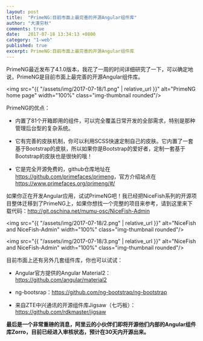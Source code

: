 ```yaml
---
layout: post
title:  "PrimeNG:目前市面上最完善的开源Angular组件库"
author: "大漠穷秋"
comments: true
date:   2017-07-18 13:34:13 +0800
category: "1-web"
published: true
excerpt: PrimeNG:目前市面上最完善的开源Angular组件库
---
```

PrimeNG最近发布了4.1.0版本，我花了一周的时间详细研究了一下，可以确定地说，PrimeNG是目前市面上最完善的开源Angular组件库。

<img src="{{ "/assets/img/2017-07-18/1.png" | relative_url }}" alt="PrimeNG home page" width="100%" class="img-thumbnail rounded"/>

PrimeNG的优点：

- 内置了81个开箱即用的组件，可以完全覆盖日常开发的全部需求，特别是那种管理后台型的复杂系统。

- 它有完善的皮肤机制，你可以利用SCSS快速定制自己的皮肤。它内置了一套基于Bootstrap的皮肤，所以如果你是Bootstrap的爱好者，定制一套基于Bootstrap的皮肤也是很快的哦！

- 它是完全开源免费的，github仓库地址在<a href="https://github.com/primefaces/primeng" target="_blank">https://github.com/primefaces/primeng</a>，官方介绍站点在<a href="https://www.primefaces.org/primeng/#/" target="_blank">https://www.primefaces.org/primeng/#/</a>

如果你正在开发Angular应用，试试PrimeNG吧！我已经把NiceFish系列的开源项目整体迁移到了PrimeNG上，如果你想找一个完整的项目来参考，请到这里来下载代码：<a href="http://git.oschina.net/mumu-osc/NiceFish-Admin" target="_blank">http://git.oschina.net/mumu-osc/NiceFish-Admin</a>

<img src="{{ "/assets/img/2017-07-18/2.png" | relative_url }}" alt="NiceFish and NiceFish-Admin" width="100%" class="img-thumbnail rounded"/>

<img src="{{ "/assets/img/2017-07-18/3.png" | relative_url }}" alt="NiceFish and NiceFish-Admin" width="100%" class="img-thumbnail rounded"/>

目前市面上还有另外几套组件库，你也可以试试：

- Angular官方提供的Angular Material2：<a href="https://github.com/angular/material2" target="_blank">https://github.com/angular/material2</a>

- ng-bootsrap：<a href="https://github.com/ng-bootstrap/ng-bootstrap" target="_blank">https://github.com/ng-bootstrap/ng-bootstrap</a>

- 来自ZTE中兴通讯的开源组件库Jigsaw（七巧板）：<a href="https://github.com/rdkmaster/jigsaw" target="_blank">https://github.com/rdkmaster/jigsaw</a>

**最后是一个非常重磅的消息，阿里云的小伙伴们即将开源他们内部的Angular组件库Zorro，目前已经进入审核状态，预计在30天内开源出来。**